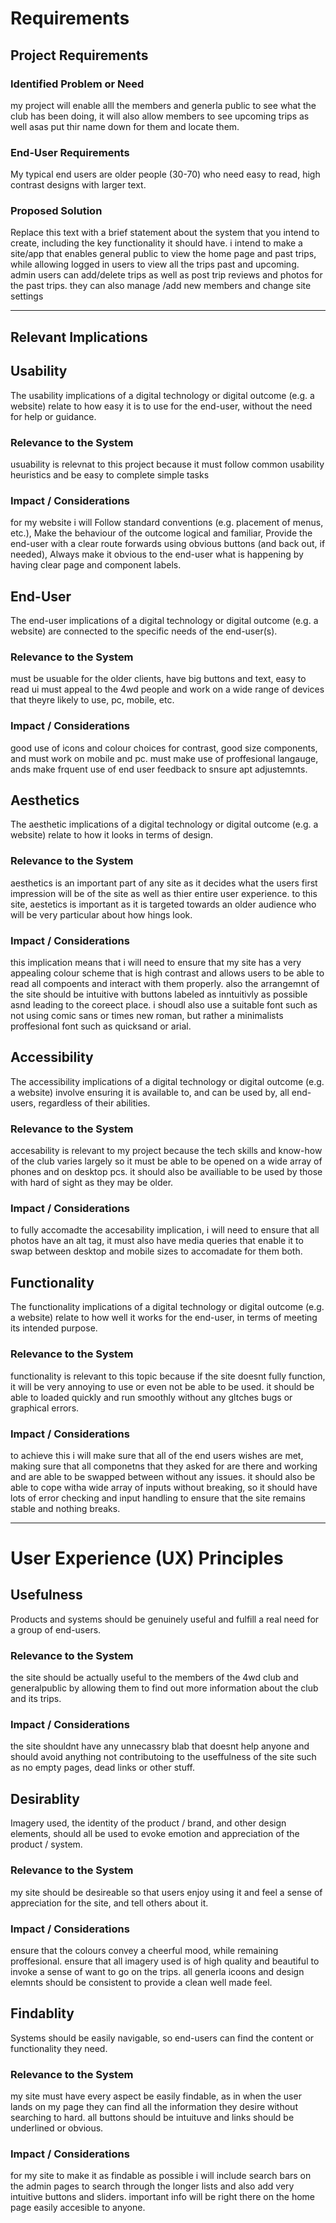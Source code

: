 # Requirements

## Project Requirements

### Identified Problem or Need

my project will enable alll the members and generla public to see what the club has been doing, it will also allow members to see upcoming trips as well asas put thir name down for them and locate them.

### End-User Requirements

My typical end users are older people (30-70) who need easy to read, high contrast designs with larger text.

### Proposed Solution

Replace this text with a brief statement about the system that you intend to create, including the key functionality it should have.
i intend to make a site/app that enables general public to view the home page and past trips, while allowing logged in users to view all the trips past and upcoming. admin users can add/delete trips as well as post trip reviews and photos for the past trips. they can also manage /add new members and change site settings

---

## Relevant Implications

## Usability

The usability implications of a digital technology or digital outcome (e.g. a website) relate to how easy it is to use for the end-user, without the need for help or guidance.

### Relevance to the System

usuability is relevnat to this project because it must follow common usability heuristics and be easy to complete simple tasks

### Impact / Considerations

for my website i will Follow standard conventions (e.g. placement of menus, etc.),
Make the behaviour of the outcome logical and familiar,
Provide the end-user with a clear route forwards using obvious buttons (and back out, if needed),
Always make it obvious to the end-user what is happening by having clear page and component labels.

## End-User

The end-user implications of a digital technology or digital outcome (e.g. a website) are connected to the specific needs of the end-user(s).

### Relevance to the System

must be usuable for the older clients, have big buttons and text, easy to read ui
must appeal to the 4wd people
and work on a wide range of devices that theyre likely to use, pc, mobile, etc.

### Impact / Considerations

good use of icons and colour choices for contrast, good size components, and must work on mobile and pc. must make use of proffesional langauge, ands make frquent use of end user feedback to snsure apt adjustemnts.

## Aesthetics

The aesthetic implications of a digital technology or digital outcome (e.g. a website) relate to how it looks in terms of design.

### Relevance to the System

aesthetics is an important part of any site as it decides what the users first impression will be of the site as well as thier entire user experience.
to this site, aestetics is important as it is targeted towards an older audience who will be very particular about how hings look.

### Impact / Considerations

this implication means that i will need to ensure that my site has a very appealing colour scheme that is high contrast and allows users to be able to read all compoents and interact with them properly. also the arrangemnt of the site should be intuitive with buttons labeled as inntuitivly as possible asnd leading to the coreect place.
i shoudl also use a suitable font such as not using comic sans or times new roman, but rather a minimalists proffesional font such as quicksand or arial.

## Accessibility

The accessibility implications of a digital technology or digital outcome (e.g. a website) involve ensuring it is available to, and can be used by, all end-users, regardless of their abilities.

### Relevance to the System

accesability is relevant to my project because the tech skills and know-how of the club varies largely so it must be able to be opened on a wide array of phones and on desktop pcs.
it should also be availiable to be used by those with hard of sight as they may be older.

### Impact / Considerations

to fully accomadte the accesability implication, i will need to ensure that all photos have an alt tag, it must also have media queries that enable it to swap between desktop and mobile sizes to accomadate for them both.

## Functionality

The functionality implications of a digital technology or digital outcome (e.g. a website) relate to how well it works for the end-user, in terms of meeting its intended purpose.

### Relevance to the System

functionality is relevant to this topic because if the site doesnt fully function, it will be very annoying to use or even not be able to be used.
it should be able to loaded quickly and run smoothly without any gltches bugs or graphical errors.

### Impact / Considerations

to achieve this i will make sure that all of the end users wishes are met, making sure that all componetns that they asked for are there and working and are able to be swapped between without any issues.
it should also be able to cope witha wide array of inputs without breaking, so it should have lots of error checking and input handling to ensure that the site remains stable and nothing breaks.

---

# User Experience (UX) Principles

## Usefulness

Products and systems should be genuinely useful and fulfill a real need for a group of end-users.

### Relevance to the System

the site should be actually useful to the members of the 4wd club and generalpublic by allowing them to find out more information about the club and its trips. 

### Impact / Considerations

the site shouldnt have any unnecassry blab that doesnt help anyone and should avoid anything not contributoing to the useffulness of the site such as no empty pages, dead links or other stuff.

## Desirablity

Imagery used, the identity of the product / brand, and other design elements, should all be used to evoke emotion and appreciation of the product / system.

### Relevance to the System

my site should be desireable so that users enjoy using it and feel a sense of appreciation for the site, and tell others about it.

### Impact / Considerations

ensure that the colours convey a cheerful mood, while remaining proffesional. ensure that all imagery used is of high quality and beautiful to invoke a sense of want to go on the trips. all generla icoons and design elemnts should be consistent to provide a clean well made feel.


## Findablity

Systems should be easily navigable, so end-users can find the content or functionality they need.

### Relevance to the System

my site must have every aspect be easily findable, as in when the user lands on my page they can find all the information they desire without searching to hard. all buttons should be intuituve and links should be underlined or obvious.

### Impact / Considerations

for my site to make it as findable as possible i will include search bars on the admin pages to search through the longer lists and also add very intuitive buttons and sliders.
important info will be right there on the home page easily accesible to anyone.

